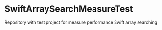 # SwiftArraySearchMeasureTest
Repository with test project for measure performance Swift array searching
